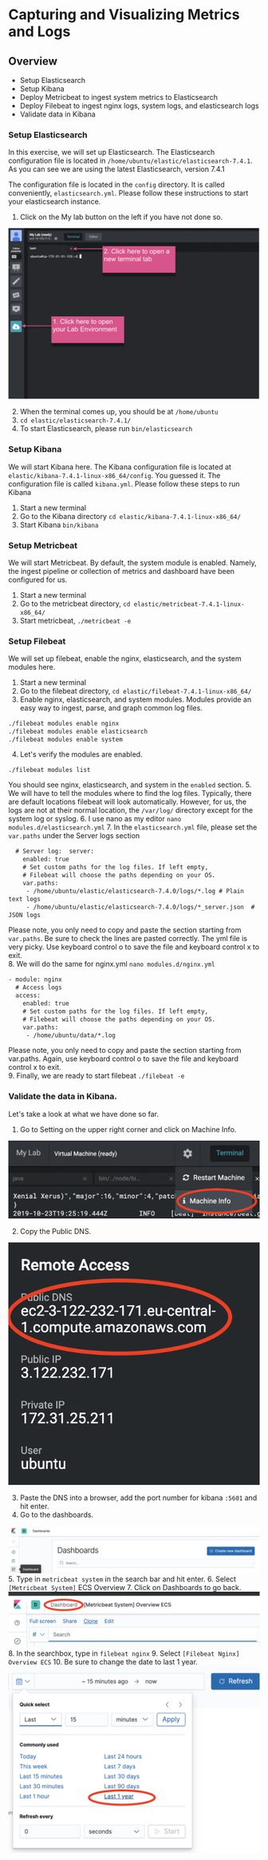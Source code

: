 # Capturing and Visualizing Metrics and Logs

## Overview

* Setup Elasticsearch
* Setup Kibana
* Deploy Metricbeat to ingest system metrics to Elasticsearch
* Deploy Filebeat to ingest nginx logs, system logs, and elasticsearch logs
* Validate data in Kibana

### Setup Elasticsearch

In this exercise, we will set up Elasticsearch.  The Elasticsearch configuration file is located in `/home/ubuntu/elastic/elasticsearch-7.4.1`.  As you can see we are using the latest Elasticsearch, version 7.4.1

The configuration file is located in the `config` directory.  It is called conveniently, `elasticsearch.yml`.  Please follow these instructions to start your elasticsearch instance.

1. Click on the My lab button on the left if you have not done so.

![My Lab](/Labs/images/virtual_classroom_user_guide_lab-terminal.png)

2. When the terminal comes up, you should be at `/home/ubuntu`
3. `cd elastic/elasticsearch-7.4.1/`
4. To start Elasticsearch, please run `bin/elasticsearch`

### Setup Kibana

We will start Kibana here. The Kibana configuration file is located at `elastic/kibana-7.4.1-linux-x86_64/config`.  You guessed it.  The configuration file is called `kibana.yml`.  Please follow these steps to run Kibana

1. Start a new terminal
2. Go to the Kibana directory `cd elastic/kibana-7.4.1-linux-x86_64/`
3. Start Kibana `bin/kibana`

### Setup Metricbeat

We will start Metricbeat.  By default, the system module is enabled. Namely, the ingest pipeline or collection of metrics and dashboard have been configured for us.

1. Start a new terminal
2. Go to the metricbeat directory, `cd elastic/metricbeat-7.4.1-linux-x86_64/`
3. Start metricbeat, `./metricbeat -e`

### Setup Filebeat

We will set up filebeat, enable the nginx, elasticsearch, and the system modules here.

1. Start a new terminal
2. Go to the filebeat directory, `cd elastic/filebeat-7.4.1-linux-x86_64/`
3. Enable nginx, elasticsearch, and system modules.  Modules provide an easy way to ingest, parse, and graph common log files.

```
./filebeat modules enable nginx
./filebeat modules enable elasticsearch
./filebeat modules enable system
```

4. Let's verify the modules are enabled.

```
./filebeat modules list
```

You should see nginx, elasticsearch, and system in the `enabled` section.
5.  We will have to tell the modules where to find the log files. Typically, there are default locations filebeat will look automatically.  However, for us, the logs are not at their normal location, the `/var/log/` directory except for the system log or syslog.
6. I use nano as my editor `nano modules.d/elasticsearch.yml`
7. In the `elasticsearch.yml` file, please set the `var.paths` under the Server logs section

```
  # Server log:  server:
    enabled: true
    # Set custom paths for the log files. If left empty, 
    # Filebeat will choose the paths depending on your OS.
    var.paths:
     - /home/ubuntu/elastic/elasticsearch-7.4.0/logs/*.log # Plain text logs
     - /home/ubuntu/elastic/elasticsearch-7.4.0/logs/*_server.json  # JSON logs
```
Please note, you only need to copy and paste the section starting from `var.paths`. Be sure to check the lines are pasted correctly. The yml file is very picky.  Use keyboard control o to save the file and keyboard control x to exit.  
8.  We will do the same for nginx.yml `nano modules.d/nginx.yml`
```
- module: nginx
  # Access logs
  access:
    enabled: true
    # Set custom paths for the log files. If left empty,
    # Filebeat will choose the paths depending on your OS.
    var.paths:
     - /home/ubuntu/data/*.log
```
Please note, you only need to copy and paste the section starting from var.paths. Again, use keyboard control o to save the file and keyboard control x to exit.  
9. Finally, we are ready to start filebeat `./filebeat -e`

### Validate the data in Kibana.

Let's take a look at what we have done so far.

1. Go to Setting on the upper right corner and click on Machine Info.

![Machine Info](/Labs/images/MachineInfo.png)

2. Copy the Public DNS. 

![Public DNS](/Labs/images/RemoteIP.png)

3. Paste the DNS into a browser, add the port number for kibana `:5601` and hit enter.
4. Go to the dashboards.

![dashboards](/Labs/images/dashboards.png)
5. Type in `metricbeat system` in the search bar and hit enter.
6. Select `[Metricbeat System]` ECS Overview
7. Click on Dashboards to go back.
![dashboards1](/Labs/images/dashboards1.png)
8. In the searchbox, type in `filebeat nginx`
9. Select `[Filebeat Nginx] Overview ECS`
10. Be sure to change the date to last 1 year.
![dashboards2](/Labs/images/dashboard2.png)



